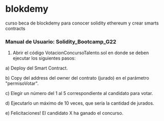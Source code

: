 # blokdemy
curso beca de blockdemy para conocer solidity ethereum y crear smarts contracts

### Manual de Usuario: Solidity_Bootcamp_G22

1. Abrir el código VotacionConcursoTalento.sol en donde se deben ejecutar los siguientes pasos:
>
  a) Deploy del Smart Contract.
 >
  b) Copy del address del owner del contrato (jurado) en el parámetro "permisoVotar". 
  >
  c) Elegir un número del 1 al 5 correspondiente al candidato para votar. 
  >
  d) Ejecutarlo un máximo de 10 veces, que sería la cantidad de jurados. 
  >
  e) Felicitaciones! El candidato X ha ganado el concurso. 
